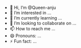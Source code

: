 - 👋 Hi, I’m @Queen-anju
- 👀 I’m interested in ...
- 🌱 I’m currently learning ...
- 💞️ I’m looking to collaborate on ...
- 📫 How to reach me ...
- 😄 Pronouns: ...
- ⚡ Fun fact: ...

<!---
Queen-anju/Queen-anju is a ✨ special ✨ repository because its `README.md` (this file) appears on your GitHub profile.
You can click the Preview link to take a look at your changes.
--->
